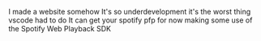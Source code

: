I made a website somehow
It's so underdevelopment it's the worst thing vscode had to do
It can get your spotify pfp for now
making some use of the Spotify Web Playback SDK
